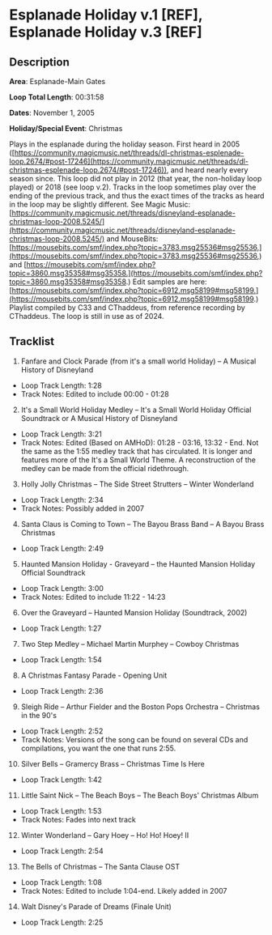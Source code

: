 # Esplanade Holiday v.1 [REF], Esplanade Holiday v.3 [REF]

## Description

**Area**: Esplanade-Main Gates

**Loop Total Length**: 00:31:58

**Dates**: November 1, 2005

**Holiday/Special Event**: Christmas

Plays in the esplanade during the holiday season. First heard in 2005 ([https://community.magicmusic.net/threads/dl-christmas-esplenade-loop.2674/#post-17246](https://community.magicmusic.net/threads/dl-christmas-esplenade-loop.2674/#post-17246)), and heard nearly every season since. This loop did not play in 2012 (that year, the non-holiday loop played) or 2018 (see loop v.2). Tracks in the loop sometimes play over the ending of the previous track, and thus the exact times of the tracks as heard in the loop may be slightly different. See Magic Music: [https://community.magicmusic.net/threads/disneyland-esplanade-christmas-loop-2008.5245/](https://community.magicmusic.net/threads/disneyland-esplanade-christmas-loop-2008.5245/) and MouseBits: 
[https://mousebits.com/smf/index.php?topic=3783.msg25536#msg25536,](https://mousebits.com/smf/index.php?topic=3783.msg25536#msg25536,) and [https://mousebits.com/smf/index.php?topic=3860.msg35358#msg35358.](https://mousebits.com/smf/index.php?topic=3860.msg35358#msg35358.) Edit samples are here: [https://mousebits.com/smf/index.php?topic=6912.msg58199#msg58199.](https://mousebits.com/smf/index.php?topic=6912.msg58199#msg58199.) Playlist compiled by C33 and CThaddeus, from reference recording by CThaddeus. The loop is still in use as of 2024.

## Tracklist

1. Fanfare and Clock Parade (from it's a small world Holiday) – A Musical History of Disneyland
- Loop Track Length: 1:28
- Track Notes: Edited to include 00:00 - 01:28

2. It's a Small World Holiday Medley – It's a Small World Holiday Official Soundtrack or A Musical History of Disneyland
- Loop Track Length: 3:21
- Track Notes: Edited (Based on AMHoD): 01:28 - 03:16, 13:32 - End. Not the same as the 1:55 medley track that has circulated. It is longer and features more of the It's a Small World Theme. A reconstruction of the medley can be made from the official ridethrough.

3. Holly Jolly Christmas – The Side Street Strutters – Winter Wonderland
- Loop Track Length: 2:34
- Track Notes: Possibly added in 2007

4. Santa Claus is Coming to Town – The Bayou Brass Band – A Bayou Brass Christmas
- Loop Track Length: 2:49

5. Haunted Mansion Holiday - Graveyard – the Haunted Mansion Holiday Official Soundtrack
- Loop Track Length: 3:00
- Track Notes: Edited to include 11:22 - 14:23

6. Over the Graveyard – Haunted Mansion Holiday (Soundtrack, 2002)
- Loop Track Length: 1:27

7. Two Step Medley – Michael Martin Murphey – Cowboy Christmas
- Loop Track Length: 1:54

8. A Christmas Fantasy Parade - Opening Unit
- Loop Track Length: 2:36

9. Sleigh Ride – Arthur Fielder and the Boston Pops Orchestra – Christmas in the 90's
- Loop Track Length: 2:52
- Track Notes: Versions of the song can be found on several CDs and compilations, you want the one that runs 2:55.

10. Silver Bells – Gramercy Brass – Christmas Time Is Here
- Loop Track Length: 1:42

11. Little Saint Nick – The Beach Boys – The Beach Boys' Christmas Album
- Loop Track Length: 1:53
- Track Notes: Fades into next track

12. Winter Wonderland – Gary Hoey – Ho! Ho! Hoey! II
- Loop Track Length: 2:54

13. The Bells of Christmas – The Santa Clause OST
- Loop Track Length: 1:08
- Track Notes: Edited to include 1:04-end. Likely added in 2007

14. Walt Disney's Parade of Dreams (Finale Unit)
- Loop Track Length: 2:25
